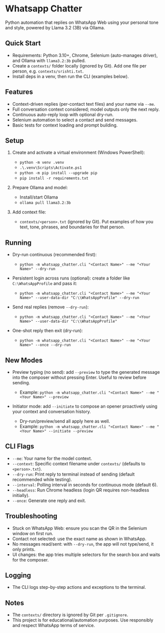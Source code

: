 Whatsapp Chatter
=================

Python automation that replies on WhatsApp Web using your personal tone and style, powered by Llama 3.2 (3B) via Ollama.

Quick Start
-----------
- Requirements: Python 3.10+, Chrome, Selenium (auto-manages driver), and Ollama with `llama3.2:3b` pulled.
- Create a `contexts/` folder locally (ignored by Git). Add one file per person, e.g. `contexts/srishti.txt`.
- Install deps in a venv, then run the CLI (examples below).

Features
--------
- Context-driven replies (per-contact text files) and your name via `--me`.
- Full conversation context considered; model outputs only the next reply.
- Continuous auto-reply loop with optional dry-run.
- Selenium automation to select a contact and send messages.
- Basic tests for context loading and prompt building.

Setup
-----
1) Create and activate a virtual environment (Windows PowerShell):
   - `python -m venv .venv`
   - `.\.venv\Scripts\Activate.ps1`
   - `python -m pip install --upgrade pip`
   - `pip install -r requirements.txt`

2) Prepare Ollama and model:
   - Install/start Ollama
   - `ollama pull llama3.2:3b`

3) Add context file:
   - `contexts/<person>.txt` (ignored by Git). Put examples of how you text, tone, phrases, and boundaries for that person.

Running
-------
- Dry-run continuous (recommended first):
  - `python -m whatsapp_chatter.cli "<Contact Name>" --me "<Your Name>" --dry-run`

- Persistent login across runs (optional): create a folder like `C:\WhatsAppProfile` and pass it:
  - `python -m whatsapp_chatter.cli "<Contact Name>" --me "<Your Name>" --user-data-dir "C:\\WhatsAppProfile" --dry-run`

- Send real replies (remove `--dry-run`):
  - `python -m whatsapp_chatter.cli "<Contact Name>" --me "<Your Name>" --user-data-dir "C:\\WhatsAppProfile"`

- One-shot reply then exit (dry-run):
  - `python -m whatsapp_chatter.cli "<Contact Name>" --me "<Your Name>" --once --dry-run`

New Modes
---------
- Preview typing (no send): add `--preview` to type the generated message into the composer without pressing Enter. Useful to review before sending.
  - Example: `python -m whatsapp_chatter.cli "<Contact Name>" --me "<Your Name>" --preview`

- Initiator mode: add `--initiate` to compose an opener proactively using your context and conversation history.
  - Dry-run/preview/send all apply here as well.
  - Example: `python -m whatsapp_chatter.cli "<Contact Name>" --me "<Your Name>" --initiate --preview`

CLI Flags
---------
- `--me`: Your name for the model context.
- `--context`: Specific context filename under `contexts/` (defaults to `<person>.txt`).
- `--dry-run`: Print reply to terminal instead of sending (default recommended while testing).
- `--interval`: Polling interval in seconds for continuous mode (default 6).
- `--headless`: Run Chrome headless (login QR requires non-headless initially).
- `--once`: Generate one reply and exit.

Troubleshooting
---------------
- Stuck on WhatsApp Web: ensure you scan the QR in the Selenium window on first run.
- Contact not selected: use the exact name as shown in WhatsApp.
- No messages read/sent: with `--dry-run`, the app will not type/send, it only prints.
- UI changes: the app tries multiple selectors for the search box and waits for the composer.

Logging
-------
- The CLI logs step-by-step actions and exceptions to the terminal.

Notes
-----
- The `contexts/` directory is ignored by Git per `.gitignore`.
- This project is for educational/automation purposes. Use responsibly and respect WhatsApp terms of service.
